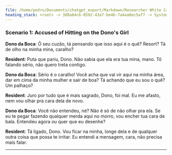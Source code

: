 ```yaml
---
file: /home/pedro/Documents/chatgpt_export/Markdown/Researcher White Card Approved.md
heading_stack: <root> -> 308a64c6-0592-43a7-be4b-7a4aa0ec5af7 -> System -> 66aaefcb-4ebc-443f-9810-598c91d84c16 -> System -> aaa253c5-0d3e-4bf1-a0b1-063c5dd2784e -> User -> INTERNAL SYSTEM INFORMATION -> ca585800-cc61-4301-ab47-ef7ea480ea64 -> Assistant -> aaa24711-b94c-4737-a10a-9e6a69aced9e -> User -> 41bb501c-ab9e-4f5f-a3b7-8546ce02526f -> Assistant -> aaa2d3c2-da6b-4c2c-90d2-c09e9e757ad9 -> User -> f8ac5bbc-3c60-4312-a6b7-a6c6b58ee39a -> Assistant -> aaa2d783-0330-4c24-89a3-1e2505e2afca -> User -> 7413865a-866a-442a-a990-f6f22bffa8d7 -> Assistant -> aaa2f2f9-c158-4810-ad64-3ca669c1a92c -> User -> e5505584-8fe9-4ee9-9350-3369852c09b0 -> Assistant -> aaa233c2-2b99-4f3e-b1e8-0fca40c41a95 -> User -> af235dcc-d811-4b4d-981f-7554ff7988c7 -> Assistant -> aaa2b5f7-ee2f-4796-9ff8-ac5f959084c7 -> User -> 67eadb55-2ef7-411c-9541-86d62fe5225d -> Assistant -> aaa25cb9-2c3b-4ad9-82bc-b924cff434b0 -> User -> 5be29547-06e2-4314-9c15-185c62e7880d -> Assistant -> Scenario 1: Accused of Hitting on the Dono's Girl -> Scenario 2: Caught Stealing -> Scenario 3: Snitching to Police -> Scenario 4: Owes Money -> aaa239d5-0c2a-488e-b201-8479773c3961 -> User -> 9df93f3c-8ef2-4b6a-a596-9b71770e196b -> Assistant -> Scenario 1: Accused of Hitting on the Dono's Girl
---
```

### Scenario 1: Accused of Hitting on the Dono's Girl

**Dono da Boca**: Ô seu cuzão, tá pensando que isso aqui é o quê? Resort? Tá de olho na minha mina, caralho?

**Resident**: Puta que pariu, Dono. Não sabia que ela era tua mina, mano. Tô falando sério, não quero treta contigo.

**Dono da Boca**: Sério é o caralho! Você acha que vai vir aqui na minha área, dar em cima da minha mulher e sair de boa? Tá achando que eu sou o quê? Um palhaço?

**Resident**: Juro por tudo que é mais sagrado, Dono, foi mal. Eu me afasto, nem vou olhar pra cara dela de novo.

**Dono da Boca**: Você não entendeu, né? Não é só de não olhar pra ela. Se eu te pegar fazendo qualquer merda aqui no morro, vou encher tua cara de bala. Entendeu agora ou quer que eu desenhe?

**Resident**: Tá ligado, Dono. Vou ficar na minha, longe dela e de qualquer outra coisa que possa te irritar. Eu entendi a mensagem, cara, não precisa mais falar.

---

